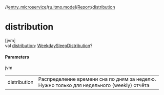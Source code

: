 //[entry_microservice](../../../index.md)/[ru.itmo.model](../index.md)/[Report](index.md)/[distribution](distribution.md)

# distribution

[jvm]\
val [distribution](distribution.md): [WeekdaySleepDistribution](../-weekday-sleep-distribution/index.md)?

#### Parameters

jvm

| | |
|---|---|
| distribution | Распределение времени сна по дням за неделю. Нужно только для недельного (weekly) отчёта |